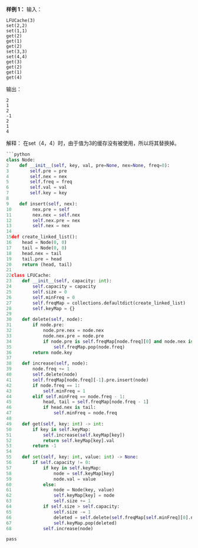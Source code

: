
**样例 1：**
输入：
```
LFUCache(3)
set(2,2)
set(1,1)
get(2)
get(1)
get(2)
set(3,3)
set(4,4)
get(3)
get(2)
get(1)
get(4)
```
输出：
```
2
1
2
-1
2
1
4
```
解释：
在set（4，4）时，由于值为3的缓存没有被使用，所以将其替换掉。



```python
```python
class Node:
2    def __init__(self, key, val, pre=None, nex=None, freq=0):
3        self.pre = pre
4        self.nex = nex
5        self.freq = freq
6        self.val = val
7        self.key = key
8        
9    def insert(self, nex):
10        nex.pre = self
11        nex.nex = self.nex
12        self.nex.pre = nex
13        self.nex = nex
14    
15def create_linked_list():
16    head = Node(0, 0)
17    tail = Node(0, 0)
18    head.nex = tail
19    tail.pre = head
20    return (head, tail)
21
22class LFUCache:
23    def __init__(self, capacity: int):
24        self.capacity = capacity
25        self.size = 0
26        self.minFreq = 0
27        self.freqMap = collections.defaultdict(create_linked_list)
28        self.keyMap = {}
29
30    def delete(self, node):
31        if node.pre:
32            node.pre.nex = node.nex
33            node.nex.pre = node.pre
34            if node.pre is self.freqMap[node.freq][0] and node.nex is self.freqMap[node.freq][-1]:
35                self.freqMap.pop(node.freq)
36        return node.key
37        
38    def increase(self, node):
39        node.freq += 1
40        self.delete(node)
41        self.freqMap[node.freq][-1].pre.insert(node)
42        if node.freq == 1:
43            self.minFreq = 1
44        elif self.minFreq == node.freq - 1:
45            head, tail = self.freqMap[node.freq - 1]
46            if head.nex is tail:
47                self.minFreq = node.freq
48
49    def get(self, key: int) -> int:
50        if key in self.keyMap:
51            self.increase(self.keyMap[key])
52            return self.keyMap[key].val
53        return -1
54
55    def set(self, key: int, value: int) -> None:
56        if self.capacity != 0:
57            if key in self.keyMap:
58                node = self.keyMap[key]
59                node.val = value
60            else:
61                node = Node(key, value)
62                self.keyMap[key] = node
63                self.size += 1
64            if self.size > self.capacity:
65                self.size -= 1
66                deleted = self.delete(self.freqMap[self.minFreq][0].nex)
67                self.keyMap.pop(deleted)
68            self.increase(node)
```
```
pass